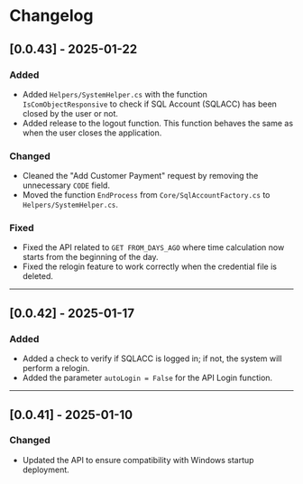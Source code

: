# Changelog

## [0.0.43] - 2025-01-22
### Added
- Added `Helpers/SystemHelper.cs` with the function `IsComObjectResponsive` to check if SQL Account (SQLACC) has been closed by the user or not.
- Added release to the logout function. This function behaves the same as when the user closes the application.

### Changed
- Cleaned the "Add Customer Payment" request by removing the unnecessary `CODE` field.
- Moved the function `EndProcess` from `Core/SqlAccountFactory.cs` to `Helpers/SystemHelper.cs`.

### Fixed
- Fixed the API related to `GET FROM_DAYS_AGO` where time calculation now starts from the beginning of the day.
- Fixed the relogin feature to work correctly when the credential file is deleted.

---

## [0.0.42] - 2025-01-17
### Added
- Added a check to verify if SQLACC is logged in; if not, the system will perform a relogin.
- Added the parameter `autoLogin = False` for the API Login function.

---

## [0.0.41] - 2025-01-10
### Changed
- Updated the API to ensure compatibility with Windows startup deployment.
